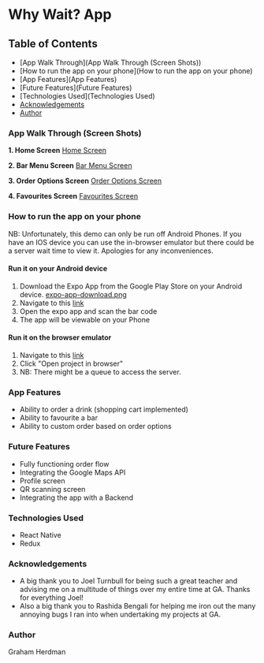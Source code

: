 # Why Wait? App

## Table of Contents

- [App Walk Through](App Walk Through (Screen Shots))
- [How to run the app on your phone](How to run the app on your phone)
- [App Features](App Features)
- [Future Features](Future Features)
- [Technologies Used](Technologies Used)
- [Acknowledgements](Acknowledgements)
- [Author](Author)

### App Walk Through (Screen Shots)

**1. Home Screen**
[Home Screen](./img/home-screen.png)

**2. Bar Menu Screen**
[Bar Menu Screen](./img/bar-menu-screen.png)

**3. Order Options Screen**
[Order Options Screen](./img/order-options-screen.png)

**4. Favourites Screen**
[Favourites Screen](./img/favourites-screen.png)

### How to run the app on your phone

NB: Unfortunately, this demo can only be run off Android Phones. If you have an IOS device you can use the in-browser emulator but there could be a server wait time to view it. Apologies for any inconveniences.

#### Run it on your Android device

1. Download the Expo App from the Google Play Store on your Android device.
   [expo-app-download.png](./img/expo-app-download.png)
2. Navigate to this [link](https://expo.io/@herdmangct/general_assembly_final_project)
3. Open the expo app and scan the bar code
4. The app will be viewable on your Phone

#### Run it on the browser emulator

1. Navigate to this [link](https://expo.io/@herdmangct/general_assembly_final_project)
2. Click "Open project in browser"
3. NB: There might be a queue to access the server.

### App Features

- Ability to order a drink (shopping cart implemented)
- Ability to favourite a bar
- Ability to custom order based on order options

### Future Features

- Fully functioning order flow
- Integrating the Google Maps API
- Profile screen
- QR scanning screen
- Integrating the app with a Backend

### Technologies Used

- React Native
- Redux

### Acknowledgements

- A big thank you to Joel Turnbull for being such a great teacher and advising me on a multitude of things over my entire time at GA. Thanks for everything Joel!
- Also a big thank you to Rashida Bengali for helping me iron out the many annoying bugs I ran into when undertaking my projects at GA.

### Author

Graham Herdman
